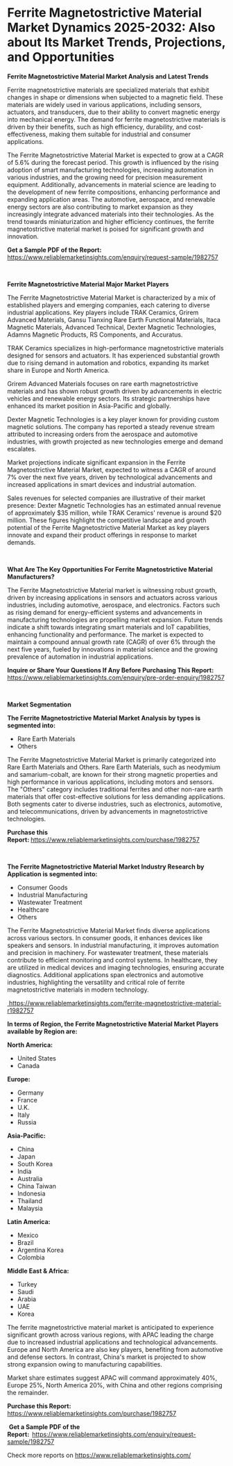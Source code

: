 <p><h1>Ferrite Magnetostrictive Material Market Dynamics 2025-2032: Also about Its Market Trends, Projections, and Opportunities</h1></p><p><strong>Ferrite Magnetostrictive Material Market Analysis and Latest Trends</strong></p>
<p><p>Ferrite magnetostrictive materials are specialized materials that exhibit changes in shape or dimensions when subjected to a magnetic field. These materials are widely used in various applications, including sensors, actuators, and transducers, due to their ability to convert magnetic energy into mechanical energy. The demand for ferrite magnetostrictive materials is driven by their benefits, such as high efficiency, durability, and cost-effectiveness, making them suitable for industrial and consumer applications.</p><p>The Ferrite Magnetostrictive Material Market is expected to grow at a CAGR of 5.6% during the forecast period. This growth is influenced by the rising adoption of smart manufacturing technologies, increasing automation in various industries, and the growing need for precision measurement equipment. Additionally, advancements in material science are leading to the development of new ferrite compositions, enhancing performance and expanding application areas. The automotive, aerospace, and renewable energy sectors are also contributing to market expansion as they increasingly integrate advanced materials into their technologies. As the trend towards miniaturization and higher efficiency continues, the ferrite magnetostrictive material market is poised for significant growth and innovation.</p></p>
<p><strong>Get a Sample PDF of the Report:&nbsp;</strong> <a href="https://www.reliablemarketinsights.com/enquiry/request-sample/1982757?utm_campaign=2206&utm_medium=2&utm_source=Github&utm_content=ia&utm_term=04022025&utm_id=ferrite-magnetostrictive-material">https://www.reliablemarketinsights.com/enquiry/request-sample/1982757</a></p>
<p>&nbsp;</p>
<p><strong>Ferrite Magnetostrictive Material Major Market Players</strong></p>
<p><p>The Ferrite Magnetostrictive Material Market is characterized by a mix of established players and emerging companies, each catering to diverse industrial applications. Key players include TRAK Ceramics, Grirem Advanced Materials, Gansu Tianxing Rare Earth Functional Materials, Itaca Magnetic Materials, Advanced Technical, Dexter Magnetic Technologies, Adamns Magnetic Products, RS Components, and Accuratus.</p><p>TRAK Ceramics specializes in high-performance magnetostrictive materials designed for sensors and actuators. It has experienced substantial growth due to rising demand in automation and robotics, expanding its market share in Europe and North America.</p><p>Grirem Advanced Materials focuses on rare earth magnetostrictive materials and has shown robust growth driven by advancements in electric vehicles and renewable energy sectors. Its strategic partnerships have enhanced its market position in Asia-Pacific and globally.</p><p>Dexter Magnetic Technologies is a key player known for providing custom magnetic solutions. The company has reported a steady revenue stream attributed to increasing orders from the aerospace and automotive industries, with growth projected as new technologies emerge and demand escalates.</p><p>Market projections indicate significant expansion in the Ferrite Magnetostrictive Material Market, expected to witness a CAGR of around 7% over the next five years, driven by technological advancements and increased applications in smart devices and industrial automation.</p><p>Sales revenues for selected companies are illustrative of their market presence: Dexter Magnetic Technologies has an estimated annual revenue of approximately $35 million, while TRAK Ceramics' revenue is around $20 million. These figures highlight the competitive landscape and growth potential of the Ferrite Magnetostrictive Material Market as key players innovate and expand their product offerings in response to market demands.</p></p>
<p>&nbsp;</p>
<p><strong>What Are The Key Opportunities For Ferrite Magnetostrictive Material Manufacturers?</strong></p>
<p><p>The Ferrite Magnetostrictive Material market is witnessing robust growth, driven by increasing applications in sensors and actuators across various industries, including automotive, aerospace, and electronics. Factors such as rising demand for energy-efficient systems and advancements in manufacturing technologies are propelling market expansion. Future trends indicate a shift towards integrating smart materials and IoT capabilities, enhancing functionality and performance. The market is expected to maintain a compound annual growth rate (CAGR) of over 6% through the next five years, fueled by innovations in material science and the growing prevalence of automation in industrial applications.</p></p>
<p><strong>Inquire or Share Your Questions If Any Before Purchasing This Report:</strong> <a href="https://www.reliablemarketinsights.com/enquiry/pre-order-enquiry/1982757?utm_campaign=2206&utm_medium=2&utm_source=Github&utm_content=ia&utm_term=04022025&utm_id=ferrite-magnetostrictive-material">https://www.reliablemarketinsights.com/enquiry/pre-order-enquiry/1982757</a></p>
<p>&nbsp;</p>
<p><strong>Market Segmentation</strong></p>
<p><strong>The Ferrite Magnetostrictive Material Market Analysis by types is segmented into:</strong></p>
<p><ul><li>Rare Earth Materials</li><li>Others</li></ul></p>
<p><p>The Ferrite Magnetostrictive Material Market is primarily categorized into Rare Earth Materials and Others. Rare Earth Materials, such as neodymium and samarium-cobalt, are known for their strong magnetic properties and high performance in various applications, including motors and sensors. The "Others" category includes traditional ferrites and other non-rare earth materials that offer cost-effective solutions for less demanding applications. Both segments cater to diverse industries, such as electronics, automotive, and telecommunications, driven by advancements in magnetostrictive technologies.</p></p>
<p><strong>Purchase this Report:&nbsp;</strong><a href="https://www.reliablemarketinsights.com/purchase/1982757?utm_campaign=2206&utm_medium=2&utm_source=Github&utm_content=ia&utm_term=04022025&utm_id=ferrite-magnetostrictive-material">https://www.reliablemarketinsights.com/purchase/1982757</a></p>
<p>&nbsp;</p>
<p><strong>The Ferrite Magnetostrictive Material Market Industry Research by Application is segmented into:</strong></p>
<p><ul><li>Consumer Goods</li><li>Industrial Manufacturing</li><li>Wastewater Treatment</li><li>Healthcare</li><li>Others</li></ul></p>
<p><p>The Ferrite Magnetostrictive Material Market finds diverse applications across various sectors. In consumer goods, it enhances devices like speakers and sensors. In industrial manufacturing, it improves automation and precision in machinery. For wastewater treatment, these materials contribute to efficient monitoring and control systems. In healthcare, they are utilized in medical devices and imaging technologies, ensuring accurate diagnostics. Additional applications span electronics and automotive industries, highlighting the versatility and critical role of ferrite magnetostrictive materials in modern technology.</p></p>
<p><a href="https://www.reliablemarketinsights.com/ferrite-magnetostrictive-material-r1982757?utm_campaign=2206&utm_medium=2&utm_source=Github&utm_content=ia&utm_term=04022025&utm_id=ferrite-magnetostrictive-material">&nbsp;https://www.reliablemarketinsights.com/ferrite-magnetostrictive-material-r1982757</a></p>
<p><strong>In terms of Region, the Ferrite Magnetostrictive Material Market Players available by Region are:</strong></p>
<p>
    <p> <strong> North America: </strong>
        <ul>
            <li>United States</li>
            <li>Canada</li>
        </ul>
        </p> 
    <p> <strong> Europe: </strong>
        <ul>
            <li>Germany</li>
            <li>France</li>
            <li>U.K.</li>
            <li>Italy</li>
            <li>Russia</li>
        </ul>
        </p> 
    <p> <strong> Asia-Pacific: </strong>
        <ul>
            <li>China</li>
            <li>Japan</li>
            <li>South Korea</li>
            <li>India</li>
            <li>Australia</li>
            <li>China Taiwan</li>
            <li>Indonesia</li>
            <li>Thailand</li>
            <li>Malaysia</li>
        </ul>
        </p> 
    <p> <strong> Latin America: </strong>
        <ul>
            <li>Mexico</li>
            <li>Brazil</li>
            <li>Argentina Korea</li>
            <li>Colombia</li>
        </ul>
        </p> 
    <p> <strong> Middle East & Africa: </strong>
        <ul>
            <li>Turkey</li>
            <li>Saudi</li>
            <li>Arabia</li>
            <li>UAE</li>
            <li>Korea</li>
        </ul>
    </p>
    </p>
<p><p>The ferrite magnetostrictive material market is anticipated to experience significant growth across various regions, with APAC leading the charge due to increased industrial applications and technological advancements. Europe and North America are also key players, benefiting from automotive and defense sectors. In contrast, China's market is projected to show strong expansion owing to manufacturing capabilities. </p><p>Market share estimates suggest APAC will command approximately 40%, Europe 25%, North America 20%, with China and other regions comprising the remainder.</p></p>
<p><strong>Purchase this Report: </strong><a href="https://www.reliablemarketinsights.com/purchase/1982757?utm_campaign=2206&utm_medium=2&utm_source=Github&utm_content=ia&utm_term=04022025&utm_id=ferrite-magnetostrictive-material">https://www.reliablemarketinsights.com/purchase/1982757</a></p>
<p>&nbsp;<strong>Get a Sample PDF of the Report:&nbsp;&nbsp;</strong><a href="https://www.reliablemarketinsights.com/enquiry/request-sample/1982757?utm_campaign=2206&utm_medium=2&utm_source=Github&utm_content=ia&utm_term=04022025&utm_id=ferrite-magnetostrictive-material">https://www.reliablemarketinsights.com/enquiry/request-sample/1982757</a></p>
<p><strong></strong></p>
<p>Check more reports on <a href="https://www.reliablemarketinsights.com/?utm_campaign=2206&utm_medium=2&utm_source=Github&utm_content=ia&utm_term=04022025&utm_id=ferrite-magnetostrictive-material">https://www.reliablemarketinsights.com/</a></p>